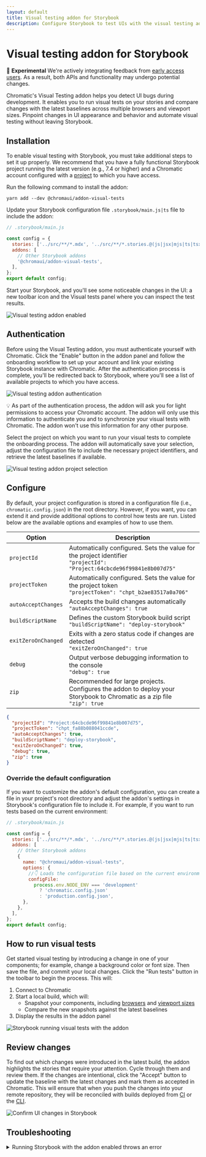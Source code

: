 ```yaml
---
layout: default
title: Visual testing addon for Storybook
description: Configure Storybook to test UIs with the visual testing addon
---
```


# Visual testing addon for Storybook

<div class="aside">

🧪 **Experimental** We're actively integrating feedback from [early access users](https://forms.gle/NCDV1BMGuNfjWrPm9). As a result, both APIs and functionality may undergo potential changes.

</div>

<!-- This is required to avoid the aside from overlapping into the text. -->

<p></p>

Chromatic's Visual Testing addon helps you detect UI bugs during development. It enables you to run visual tests on your stories and compare changes with the latest baselines across multiple browsers and viewport sizes. Pinpoint changes in UI appearance and behavior and automate visual testing without leaving Storybook.

## Installation

To enable visual testing with Storybook, you must take additional steps to set it up properly. We recommend that you have a fully functional Storybook project running the latest version (e.g., 7.4 or higher) and a Chromatic account configured with a [project](setup#sign-up) to which you have access.

Run the following command to install the addon:

```shell
yarn add --dev @chromaui/addon-visual-tests
```

Update your Storybook configuration file `.storybook/main.js|ts` file to include the addon:

```js
// .storybook/main.js

const config = {
  stories: ['../src/**/*.mdx', '../src/**/*.stories.@(js|jsx|mjs|ts|tsx)'],
  addons: [
    // Other Storybook addons
    '@chromaui/addon-visual-tests',
  ],
};
export default config;
```

Start your Storybook, and you'll see some noticeable changes in the UI: a new toolbar icon and the Visual tests panel where you can inspect the test results.

![Visual testing addon enabled](img/visual-tests-enable.png)

## Authentication

Before using the Visual Testing addon, you must authenticate yourself with Chromatic. Click the "Enable" button in the addon panel and follow the onboarding workflow to set up your account and link your existing Storybook instance with Chromatic. After the authentication process is complete, you'll be redirected back to Storybook, where you'll see a list of available projects to which you have access.

![Visual testing addon authentication](img/visual-tests-sign-in.png)

<div class="aside">

💡 As part of the authentication process, the addon will ask you for light permissions to access your Chromatic account. The addon will only use this information to authenticate you and to synchronize your visual tests with Chromatic. The addon won't use this information for any other purpose.

</div>

Select the project on which you want to run your visual tests to complete the onboarding process. The addon will automatically save your selection, adjust the configuration file to include the necessary project identifiers, and retrieve the latest baselines if available.

![Visual testing addon project selection](img/visual-tests-project-selection.png)

## Configure

By default, your project configuration is stored in a configuration file (i.e., `chromatic.config.json`) in the root directory. However, if you want, you can extend it and provide additional options to control how tests are run. Listed below are the available options and examples of how to use them.

| Option              | Description                                                                                                                   |
| ------------------- | ----------------------------------------------------------------------------------------------------------------------------- |
| `projectId`         | Automatically configured. Sets the value for the project identifier <br/> `"projectId": "Project:64cbcde96f99841e8b007d75"`   |
| `projectToken`      | Automatically configured. Sets the value for the project token <br/> `"projectToken": "chpt_b2ae83517a0a706"`                 |
| `autoAcceptChanges` | Accepts the build changes automatically <br/> `"autoAcceptChanges": true`                                                     |
| `buildScriptName`   | Defines the custom Storybook build script <br/> `"buildScriptName": "deploy-storybook"`                                       |
| `exitZeroOnChanged` | Exits with a zero status code if changes are detected <br/> `"exitZeroOnChanged": true`                                       |
| `debug`             | Output verbose debugging information to the console <br/> `"debug": true`                                                     |
| `zip`               | Recommended for large projects. Configures the addon to deploy your Storybook to Chromatic as a zip file <br/> `"zip": true`  |

```json
{
  "projectId": "Project:64cbcde96f99841e8b007d75",
  "projectToken": "chpt_fa88b088041ccde",
  "autoAcceptChanges": true,
  "buildScriptName": "deploy-storybook",
  "exitZeroOnChanged": true,
  "debug": true,
  "zip": true
}
```

### Override the default configuration

If you want to customize the addon's default configuration, you can create a file in your project's root directory and adjust the addon's settings in Storybook's configuration file to include it. For example, if you want to run tests based on the current environment:

```js
// .storybook/main.js

const config = {
  stories: ['../src/**/*.mdx', '../src/**/*.stories.@(js|jsx|mjs|ts|tsx)'],
  addons: [
    // Other Storybook addons
    {
      name: "@chromaui/addon-visual-tests",
      options: {
        //👇 Loads the configuration file based on the current environment
        configFile:
          process.env.NODE_ENV === 'development'
            ? 'chromatic.config.json'
            : 'production.config.json',
      },
    },
  ],
};
export default config;
```

## How to run visual tests

Get started visual testing by introducing a change in one of your components; for example, change a background color or font size. Then save the file, and commit your local changes. Click the "Run tests" button in the toolbar to begin the process. This will:

1. Connect to Chromatic
2. Start a local build, which will:
   - Snapshot your components, including [browsers](browsers) and [viewport sizes](viewports)
   - Compare the new snapshots against the latest baselines
3. Display the results in the addon panel

![Storybook running visual tests with the addon](img/visual-tests-run-tests.png)

## Review changes

To find out which changes were introduced in the latest build, the addon highlights the stories that require your attention. Cycle through them and review them. If the changes are intentional, click the "Accept" button to update the baseline with the latest changes and mark them as accepted in Chromatic. This will ensure that when you push the changes into your remote repository, they will be reconciled with builds deployed from [CI](ci) or the [CLI](cli).

![Confirm UI changes in Storybook](img/visual-tests-accept-all.png)

## Troubleshooting

<details>
<summary>Running Storybook with the addon enabled throws an error</summary>

When running Storybook with the addon enabled, you may encounter the following error:

```shell
const stringWidth = require('string-width');

Error [ERR_REQUIRE_ESM]: require() of ES Module /my-project/node_modules/string-width/index.js is not supported.
```

This is a [known issue](https://github.com/storybookjs/storybook/issues/22431#issuecomment-1630086092) when using an older version of the Yarn package manager (e.g., version 1.x). To solve this issue, you can upgrade to the latest stable version. However, if you cannot upgrade, adjust your `package.json` file and provide a resolution field to enable the Yarn package manager to install the correct dependencies. In doing so, you may be required to delete your `node_modules` directory and `yarn.lock` file before installing the dependencies again.

```json
{
  "resolutions": {
    "jackspeak": "2.1.1"
  }
}
```

</details>
